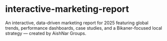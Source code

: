 # interactive-marketing-report
An interactive, data-driven marketing report for 2025 featuring global trends, performance dashboards, case studies, and a Bikaner-focused local strategy — created by AishNar Groups.
